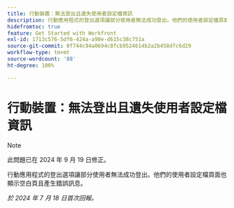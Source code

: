 ```yaml
---
title: 行動裝置：無法登出且遺失使用者設定檔資訊
description: 行動應用程式的登出選項讓部分使用者無法成功登出。他們的使用者設定檔頁面也顯示空白頁且產生錯誤訊息。
hidefromtoc: true
feature: Get Started with Workfront
exl-id: 1713c576-5df6-424a-a90e-d615c38c751a
source-git-commit: 0f744c94a0694c8fcb9524614b2a2b458dfc6d29
workflow-type: tm+mt
source-wordcount: '88'
ht-degree: 100%

---
```


# 行動裝置：無法登出且遺失使用者設定檔資訊

>[!NOTE]
>
>此問題已在 2024 年 9 月 19 日修正。

行動應用程式的登出選項讓部分使用者無法成功登出。他們的使用者設定檔頁面也顯示空白頁且產生錯誤訊息。

_於 2024 年 7 月 18 日首次回報。_
